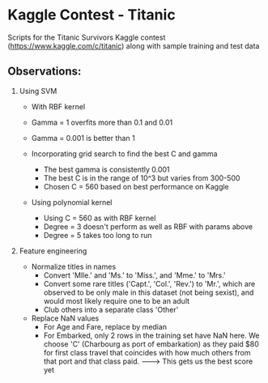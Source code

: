 # Kaggle Contest - Titanic
Scripts for the Titanic Survivors Kaggle contest (https://www.kaggle.com/c/titanic) along with sample training and test data

Observations:
-------------

1. Using SVM
   - With RBF kernel
   - Gamma = 1 overfits more than 0.1 and 0.01
   - Gamma = 0.001 is better than 1
   - Incorporating grid search to find the best C and gamma
     - The best gamma is consistently 0.001
     - The best C is in the range of 10^3 but varies from 300-500
     - Chosen C = 560 based on best performance on Kaggle
	 
   - Using polynomial kernel
     - Using C = 560 as with RBF kernel
     - Degree = 3 doesn't perform as well as RBF with params above
	 - Degree = 5 takes too long to run
	 
2. Feature engineering
   - Normalize titles in names
     - Convert 'Mlle.' and 'Ms.' to 'Miss.', and 'Mme.' to 'Mrs.'
	 - Convert some rare titles ('Capt.', 'Col.', 'Rev.') to 'Mr.', which are observed to be only male in this dataset (not being sexist), and would most likely require one to be an adult
	 - Club others into a separate class 'Other'
   - Replace NaN values
     - For Age and Fare, replace by median
	 - For Embarked, only 2 rows in the training set have NaN here. We choose 'C'  (Charbourg as port of embarkation) as they paid $80 for first class travel that coincides with how much others from that port and that class paid. ---> This gets us the best score yet
   
	 